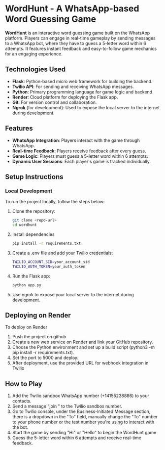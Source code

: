 # WordHunt - A WhatsApp-based Word Guessing Game

**WordHunt** is an interactive word guessing game built on the WhatsApp platform. Players can engage in real-time gameplay by sending messages to a WhatsApp bot, where they have to guess a 5-letter word within 6 attempts. It features instant feedback and easy-to-follow game mechanics for an engaging experience.

## Technologies Used

- **Flask**: Python-based micro web framework for building the backend.
- **Twilio API**: For sending and receiving WhatsApp messages.
- **Python**: Primary programming language for game logic and backend.
- **Render**: Cloud platform for deploying the Flask app.
- **Git**: For version control and collaboration.
- **Ngrok** (for development): Used to expose the local server to the internet during development.

## Features

- **WhatsApp Integration**: Players interact with the game through WhatsApp.
- **Real-time Feedback**: Players receive feedback after every guess.
- **Game Logic**: Players must guess a 5-letter word within 6 attempts.
- **Dynamic User Sessions**: Each player's game is tracked individually.

## Setup Instructions

### Local Development

To run the project locally, follow the steps below:

1. Clone the repository:
   ```bash
   git clone <repo-url>
   cd wordhunt
2. Install dependencies
   ```bash
   pip install -r requirements.txt
3. Create a .env file and add your Twilio credentials:
   ```bash
   TWILIO_ACCOUNT_SID=your_account_sid
   TWILIO_AUTH_TOKEN=your_auth_token
4. Run the Flask app:
   ```bash
   python app.py
5. Use ngrok to expose your local server to the internet during development.

## Deploying on Render
To deploy on Render
1. Push the project on github
2. Create a new web service on Render and link your GitHub repository.
3. Choose the Python environment and set up a build script (python3 -m pip install -r requirements.txt).
4. Set the port to 5000 and deploy.
5. After deployment, use the provided URL for webhook integration in Twilio

## How to Play
1. Add the Twilio sandbox WhatsApp number (+14155238886) to your contacts.
2. Send a message "join <your-sandbox-name>" to the Twilio sandbox number.
3. Go to Twilio console, under the Business-Initiated Message section, there is a dropdown in the "To" field, manually change the "To" number to your phone number or the test number you're using to interact with the bot.
4. Start the game by sending "Hi" or "Hello" to begin the WordHunt game
5. Guess the 5-letter word within 6 attempts and receive real-time feedback.
   
   
   
